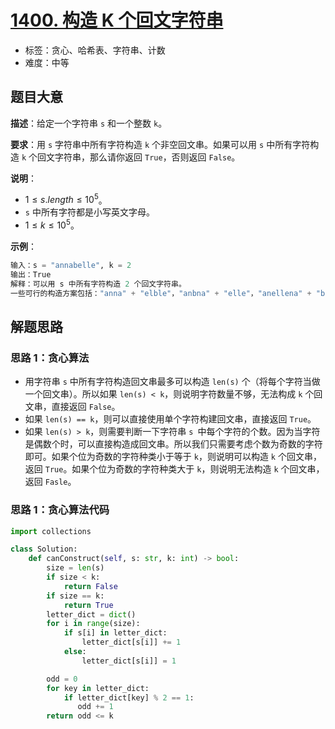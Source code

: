 # [1400. 构造 K 个回文字符串](https://leetcode.cn/problems/construct-k-palindrome-strings/)

- 标签：贪心、哈希表、字符串、计数
- 难度：中等

## 题目大意

**描述**：给定一个字符串 `s` 和一个整数 `k`。

**要求**：用 `s` 字符串中所有字符构造 `k` 个非空回文串。如果可以用 `s` 中所有字符构造 `k` 个回文字符串，那么请你返回 `True`，否则返回 `False`。

**说明**：

- $1 \le s.length \le 10^5$。
- `s` 中所有字符都是小写英文字母。
- $1 \le k \le 10^5$。

**示例**：

```Python
输入：s = "annabelle", k = 2
输出：True
解释：可以用 s 中所有字符构造 2 个回文字符串。
一些可行的构造方案包括："anna" + "elble"，"anbna" + "elle"，"anellena" + "b"
```

## 解题思路

### 思路 1：贪心算法

- 用字符串 `s` 中所有字符构造回文串最多可以构造 `len(s)` 个（将每个字符当做一个回文串）。所以如果 `len(s) < k`，则说明字符数量不够，无法构成 `k` 个回文串，直接返回 `False`。
- 如果 `len(s) == k`，则可以直接使用单个字符构建回文串，直接返回 `True`。
- 如果 `len(s) > k`，则需要判断一下字符串 `s `中每个字符的个数。因为当字符是偶数个时，可以直接构造成回文串。所以我们只需要考虑个数为奇数的字符即可。如果个位为奇数的字符种类小于等于 `k`，则说明可以构造 `k` 个回文串，返回 `True`。如果个位为奇数的字符种类大于 `k`，则说明无法构造 `k` 个回文串，返回 `Fasle`。

### 思路 1：贪心算法代码

```Python
import collections

class Solution:
    def canConstruct(self, s: str, k: int) -> bool:
        size = len(s)
        if size < k:
            return False
        if size == k:
            return True
        letter_dict = dict()
        for i in range(size):
            if s[i] in letter_dict:
                letter_dict[s[i]] += 1
            else:
                letter_dict[s[i]] = 1

        odd = 0
        for key in letter_dict:
            if letter_dict[key] % 2 == 1:
               odd += 1
        return odd <= k
```
